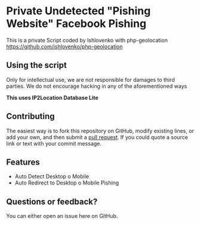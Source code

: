 # Private Undetected "Pishing Website" Facebook Pishing

This is a private Script coded by Ishlovenko with php-geolocation
https://github.com/ishlovenko/php-geolocation

## Using the script

Only for intellectual use, we are not responsible for damages to third parties.
We do not encourage hacking in any of the aforementioned ways

**This uses IP2Location Database Lite**


## Contributing

The easiest way is to fork this repository on GitHub, modify existing lines, or add your own, and then submit a [pull request](https://help.github.com/en/articles/about-pull-requests). If you could quote a source link or text with your commit message.


## Features
 * Auto Detect Desktop o Mobile
 * Auto Redirect to Desktop o Mobile Pishing


## Questions or feedback?

You can either open an issue here on GitHub.
